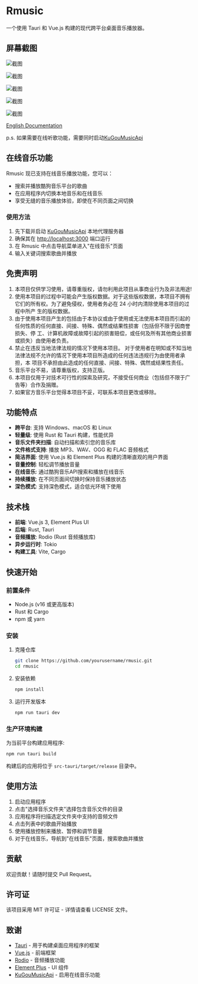 # Rmusic

一个使用 Tauri 和 Vue.js 构建的现代跨平台桌面音乐播放器。

## 屏幕截图

![截图](/screenshots/image.png)

![截图](/screenshots/image-1.png)

![截图](/screenshots/image-2.png)

![截图](/screenshots/image-3.png)

![截图](/screenshots/image-4.png)

[English Documentation](README.md)

p.s. 如果需要在线听歌功能，需要同时启动[KuGouMusicApi](https://github.com/MakcRe/KuGouMusicApi)

## 在线音乐功能

Rmusic 现已支持在线音乐播放功能，您可以：

- 搜索并播放酷狗音乐平台的歌曲
- 在应用程序内切换本地音乐和在线音乐
- 享受无缝的音乐播放体验，即使在不同页面之间切换

### 使用方法

1. 先下载并启动 [KuGouMusicApi](https://github.com/MakcRe/KuGouMusicApi) 本地代理服务器
2. 确保其在 <http://localhost:3000> 端口运行
3. 在 Rmusic 中点击导航菜单进入"在线音乐"页面
4. 输入关键词搜索歌曲并播放

## 免责声明

1. 本项目仅供学习使用，请尊重版权，请勿利用此项目从事商业行为及非法用途!
2. 使用本项目的过程中可能会产生版权数据。对于这些版权数据，本项目不拥有它们的所有权。为了避免侵权，使用者务必在 24 小时内清除使用本项目的过程中所产 生的版权数据。
3. 由于使用本项目产生的包括由于本协议或由于使用或无法使用本项目而引起的任何性质的任何直接、间接、特殊、偶然或结果性损害（包括但不限于因商誉损失、停 工、计算机故障或故障引起的损害赔偿，或任何及所有其他商业损害或损失）由使用者负责。
4. 禁止在违反当地法律法规的情况下使用本项目。 对于使用者在明知或不知当地法律法规不允许的情况下使用本项目所造成的任何违法违规行为由使用者承担，本 项目不承担由此造成的任何直接、间接、特殊、偶然或结果性责任。
5. 音乐平台不易，请尊重版权，支持正版。
6. 本项目仅用于对技术可行性的探索及研究，不接受任何商业（包括但不限于广告等）合作及捐赠。
7. 如果官方音乐平台觉得本项目不妥，可联系本项目更改或移除。

## 功能特点

- **跨平台**: 支持 Windows、macOS 和 Linux
- **轻量级**: 使用 Rust 和 Tauri 构建，性能优异
- **音乐文件夹扫描**: 自动扫描和索引您的音乐库
- **文件格式支持**: 播放 MP3、WAV、OGG 和 FLAC 音频格式
- **简洁界面**: 使用 Vue.js 和 Element Plus 构建的清晰直观的用户界面
- **音量控制**: 轻松调节播放音量
- **在线音乐**: 通过酷狗音乐API搜索和播放在线音乐
- **持续播放**: 在不同页面间切换时保持音乐播放状态
- **深色模式**: 支持深色模式，适合低光环境下使用

## 技术栈

- **前端**: Vue.js 3, Element Plus UI
- **后端**: Rust, Tauri
- **音频播放**: Rodio (Rust 音频播放库)
- **异步运行时**: Tokio
- **构建工具**: Vite, Cargo

## 快速开始

### 前置条件

- Node.js (v16 或更高版本)
- Rust 和 Cargo
- npm 或 yarn

### 安装

1. 克隆仓库

   ```bash
   git clone https://github.com/yourusername/rmusic.git
   cd rmusic
   ```

2. 安装依赖

   ```bash
   npm install
   ```

3. 运行开发版本

   ```bash
   npm run tauri dev
   ```

### 生产环境构建

为当前平台构建应用程序:

```bash
npm run tauri build
```

构建后的应用将位于 `src-tauri/target/release` 目录中。

## 使用方法

1. 启动应用程序
2. 点击"选择音乐文件夹"选择包含音乐文件的目录
3. 应用程序将扫描选定文件夹中支持的音频文件
4. 点击列表中的歌曲开始播放
5. 使用播放控制来播放、暂停和调节音量
6. 对于在线音乐，导航到"在线音乐"页面，搜索歌曲并播放

## 贡献

欢迎贡献！请随时提交 Pull Request。

## 许可证

该项目采用 MIT 许可证 - 详情请查看 LICENSE 文件。

## 致谢

- [Tauri](https://tauri.app/) - 用于构建桌面应用程序的框架
- [Vue.js](https://vuejs.org/) - 前端框架
- [Rodio](https://github.com/RustAudio/rodio) - 音频播放功能
- [Element Plus](https://element-plus.org/) - UI 组件
- [KuGouMusicApi](https://github.com/MakcRe/KuGouMusicApi) - 启用在线音乐功能
